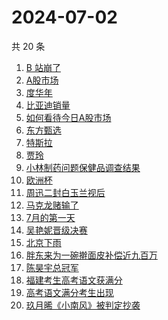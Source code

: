 # 2024-07-02

共 20 条

<!-- BEGIN -->
<!-- 最后更新时间 Tue Jul 02 2024 19:07:36 GMT+0800 (China Standard Time) -->

1. [B 站崩了](https://www.zhihu.com/search?q=B%20%E7%AB%99%E5%B4%A9%E4%BA%86)
1. [A股市场](https://www.zhihu.com/search?q=A%E8%82%A1%E5%B8%82%E5%9C%BA)
1. [度华年](https://www.zhihu.com/search?q=%E5%BA%A6%E5%8D%8E%E5%B9%B4)
1. [比亚迪销量](https://www.zhihu.com/search?q=%E6%AF%94%E4%BA%9A%E8%BF%AA%E9%94%80%E9%87%8F)
1. [如何看待今日A股市场](https://www.zhihu.com/search?q=%E5%A6%82%E4%BD%95%E7%9C%8B%E5%BE%85%E4%BB%8A%E6%97%A5A%E8%82%A1%E5%B8%82%E5%9C%BA)
1. [东方甄选](https://www.zhihu.com/search?q=%E4%B8%9C%E6%96%B9%E7%94%84%E9%80%89)
1. [特斯拉](https://www.zhihu.com/search?q=%E7%89%B9%E6%96%AF%E6%8B%89)
1. [贾玲](https://www.zhihu.com/search?q=%E8%B4%BE%E7%8E%B2)
1. [小林制药问题保健品调查结果](https://www.zhihu.com/search?q=%E5%B0%8F%E6%9E%97%E5%88%B6%E8%8D%AF%E9%97%AE%E9%A2%98%E4%BF%9D%E5%81%A5%E5%93%81%E8%B0%83%E6%9F%A5%E7%BB%93%E6%9E%9C)
1. [欧洲杯](https://www.zhihu.com/search?q=%E6%AC%A7%E6%B4%B2%E6%9D%AF)
1. [周迅二封白玉兰视后](https://www.zhihu.com/search?q=%E5%91%A8%E8%BF%85%E4%BA%8C%E5%B0%81%E7%99%BD%E7%8E%89%E5%85%B0%E8%A7%86%E5%90%8E)
1. [马克龙赌输了](https://www.zhihu.com/search?q=%E9%A9%AC%E5%85%8B%E9%BE%99%E8%B5%8C%E8%BE%93%E4%BA%86)
1. [7月的第一天](https://www.zhihu.com/search?q=7%E6%9C%88%E7%9A%84%E7%AC%AC%E4%B8%80%E5%A4%A9)
1. [吴艳妮晋级决赛](https://www.zhihu.com/search?q=%E5%90%B4%E8%89%B3%E5%A6%AE%E6%99%8B%E7%BA%A7%E5%86%B3%E8%B5%9B)
1. [北京下雨](https://www.zhihu.com/search?q=%E5%8C%97%E4%BA%AC%E4%B8%8B%E9%9B%A8)
1. [胖东来为一碗擀面皮补偿近九百万](https://www.zhihu.com/search?q=%E8%83%96%E4%B8%9C%E6%9D%A5%E4%B8%BA%E4%B8%80%E7%A2%97%E6%93%80%E9%9D%A2%E7%9A%AE%E8%A1%A5%E5%81%BF%E8%BF%91%E4%B9%9D%E7%99%BE%E4%B8%87)
1. [陈昊宇总冠军](https://www.zhihu.com/search?q=%E9%99%88%E6%98%8A%E5%AE%87%E6%80%BB%E5%86%A0%E5%86%9B)
1. [福建考生高考语文获满分](https://www.zhihu.com/search?q=%E7%A6%8F%E5%BB%BA%E8%80%83%E7%94%9F%E9%AB%98%E8%80%83%E8%AF%AD%E6%96%87%E8%8E%B7%E6%BB%A1%E5%88%86)
1. [高考语文满分考生出现](https://www.zhihu.com/search?q=%E9%AB%98%E8%80%83%E8%AF%AD%E6%96%87%E6%BB%A1%E5%88%86%E8%80%83%E7%94%9F%E5%87%BA%E7%8E%B0)
1. [玖月晞《小南风》被判定抄袭](https://www.zhihu.com/search?q=%E7%8E%96%E6%9C%88%E6%99%9E%E3%80%8A%E5%B0%8F%E5%8D%97%E9%A3%8E%E3%80%8B%E8%A2%AB%E5%88%A4%E5%AE%9A%E6%8A%84%E8%A2%AD)

<!-- END -->
